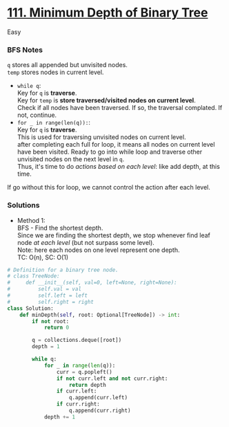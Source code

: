 # [111. Minimum Depth of Binary Tree](https://leetcode.com/problems/minimum-depth-of-binary-tree/description/?envType=list&envId=57ksoa4v)

Easy

### BFS Notes

`q` stores all appended but unvisited nodes.\
`temp` stores nodes in current level.

- `while q`:\
  Key for `q` is **traverse**.\
  Key for `temp` is **store traversed/visited nodes on current level**.\
  Check if all nodes have been traversed. If so, the traversal complated. If not, continue.
-  `for _ in range(len(q)):`:\
  Key for `q` is **traverse**.\
  This is used for traversing unvisited nodes on current level. \
  after completing each full for loop, it means all nodes on current level have been visited. Ready to go into while loop and traverse other unvisited nodes on the next level in `q`.\
  Thus, it's time to do *actions based on each level*: like add depth, at this time. 

  If go without this for loop, we cannot control the action after each level.
 
### Solutions

- Method 1:\
  BFS - Find the shortest depth.\
  Since we are finding the shortest depth, we stop whenever find leaf node *at each level* (but not surpass some level).\
  Note: here each nodes on one level represent one depth.\
  TC: O(n), SC: O(1)
```python
# Definition for a binary tree node.
# class TreeNode:
#     def __init__(self, val=0, left=None, right=None):
#         self.val = val
#         self.left = left
#         self.right = right
class Solution:
    def minDepth(self, root: Optional[TreeNode]) -> int:
        if not root:
            return 0

        q = collections.deque([root])
        depth = 1

        while q:                
            for _ in range(len(q)):
                curr = q.popleft()
                if not curr.left and not curr.right:
                    return depth
                if curr.left:
                    q.append(curr.left)
                if curr.right:
                    q.append(curr.right)
            depth += 1
```
